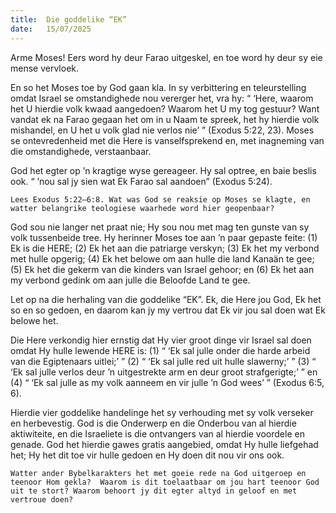 ```yaml
---
title:  Die goddelike “EK”
date:   15/07/2025
---
```


Arme Moses! Eers word hy deur Farao uitgeskel, en toe word hy deur sy eie mense vervloek.

En so het Moses toe by God gaan kla.  In sy verbittering en teleurstelling omdat Israel se omstandighede nou vererger het, vra hy: “ ‘Here, waarom het U hierdie volk kwaad aangedoen? Waarom het U my tog gestuur? Want vandat ek na Farao gegaan het om in u Naam te spreek, het hy hierdie volk mishandel, en U het u volk glad nie verlos nie’ ” (Exodus 5:22, 23). Moses se ontevredenheid met die Here is vanselfsprekend en, met inagneming van die omstandighede, verstaanbaar.

God het egter op ’n kragtige wyse gereageer. Hy sal optree, en baie beslis ook. “ ’nou sal jy sien wat Ek Farao sal aandoen” (Exodus 5:24).

`Lees Exodus 5:22–6:8. Wat was God se reaksie op Moses se klagte, en watter belangrike teologiese waarhede word hier geopenbaar?`

God sou nie langer net praat nie; Hy sou nou met mag ten gunste van sy volk tussenbeide tree. Hy herinner Moses toe aan ’n paar gepaste feite: (1) Ek is die HERE; (2) Ek het aan die patriarge verskyn; (3) Ek het my verbond met hulle opgerig; (4) Ek het belowe om aan hulle die land Kanaän te gee; (5) Ek het die gekerm van die kinders van Israel gehoor; en (6) Ek het aan my verbond gedink om aan julle die Beloofde Land te gee.

Let op na die herhaling van die goddelike “EK”. Ek, die Here jou God, Ek het so en so gedoen, en daarom kan jy my vertrou dat Ek vir jou sal doen wat Ek belowe het.

Die Here verkondig hier ernstig dat Hy vier groot dinge vir Israel sal doen omdat Hy hulle lewende HERE is: (1) “ ‘Ek sal julle onder die harde arbeid van die Egiptenaars uitlei;’ ” (2) “ ‘Ek sal julle red uit hulle slawerny;’ ” (3) “ ‘Ek sal julle verlos deur ’n uitgestrekte arm en deur groot strafgerigte;’ ” en (4) “ ‘Ek sal julle as my volk aanneem en vir julle ’n God wees’ ” (Exodus 6:5, 6).

Hierdie vier goddelike handelinge het sy verhouding met sy volk verseker en herbevestig. God is die Onderwerp en die Onderbou van al hierdie aktiwiteite, en die Israeliete is die ontvangers van al hierdie voordele en genade.  God het hierdie gawes gratis aangebied, omdat Hy hulle liefgehad het; Hy het dit toe vir hulle gedoen en Hy doen dit nou vir ons ook.

`Watter ander Bybelkarakters het met goeie rede na God uitgeroep en teenoor Hom gekla?  Waarom is dit toelaatbaar om jou hart teenoor God uit te stort? Waarom behoort jy dit egter altyd in geloof en met vertroue doen?`